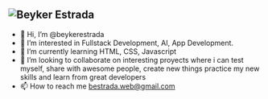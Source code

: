 ![Beyker Estrada](https://github.com/beykerestrada/beykerestrada/assets/96588336/3e6e8ffb-eea1-4946-838c-7b8e77508fb3)
- 
- 👋 Hi, I’m @beykerestrada
- 👀 I’m interested in Fullstack Development, AI, App Development. 
- 🌱 I’m currently learning HTML, CSS, Javascript
- 💞️ I’m looking to collaborate on interesting proyects where i can test myself, share with awesome people, create new things practice my new skills and learn from great developers
- 📫 How to reach me bestrada.web@gmail.com

<!---
beykerestrada/beykerestrada is a ✨ special ✨ repository because its `README.md` (this file) appears on your GitHub profile.
You can click the Preview link to take a look at your changes.
--->
